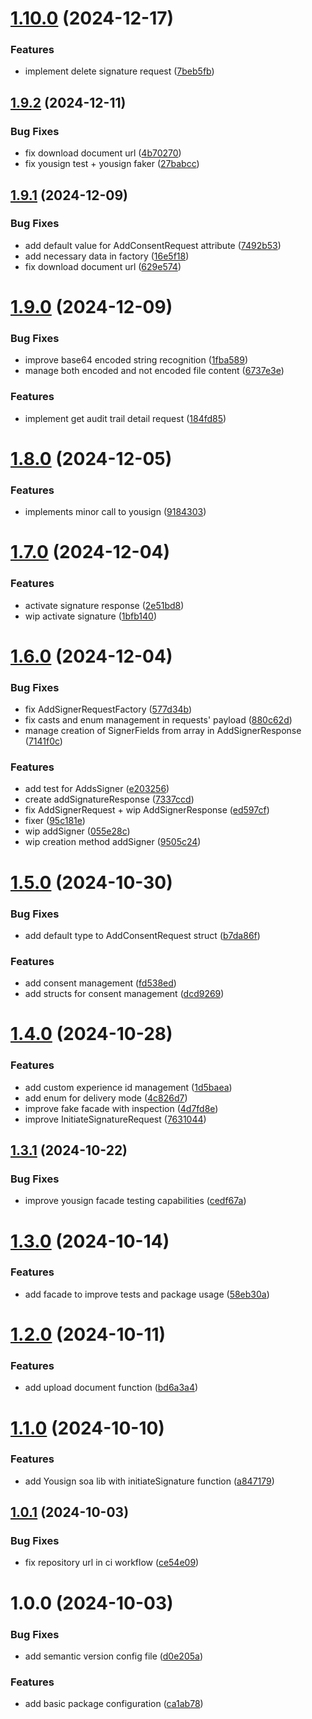 # [1.10.0](https://github.com/coverzen/yousign-client/compare/v1.9.2...v1.10.0) (2024-12-17)


### Features

* implement delete signature request ([7beb5fb](https://github.com/coverzen/yousign-client/commit/7beb5fb15562a3ff3dc206e91e8ce6644617102d))

## [1.9.2](https://github.com/coverzen/yousign-client/compare/v1.9.1...v1.9.2) (2024-12-11)


### Bug Fixes

* fix download document url ([4b70270](https://github.com/coverzen/yousign-client/commit/4b70270a3619839b39d89758878de51150cade2f))
* fix yousign test +  yousign faker ([27babcc](https://github.com/coverzen/yousign-client/commit/27babccfed3dec7b07c60fbbefb961b2ae9b4b13))

## [1.9.1](https://github.com/coverzen/yousign-client/compare/v1.9.0...v1.9.1) (2024-12-09)


### Bug Fixes

* add default value for AddConsentRequest attribute ([7492b53](https://github.com/coverzen/yousign-client/commit/7492b535713f94ee4f017621c9b7825ac4401627))
* add necessary data in factory ([16e5f18](https://github.com/coverzen/yousign-client/commit/16e5f180271d7ff4de19441ac01ec0510b6c7885))
* fix download document url ([629e574](https://github.com/coverzen/yousign-client/commit/629e5740d34368419cc8f0607e04c75ce93dc239))

# [1.9.0](https://github.com/coverzen/yousign-client/compare/v1.8.0...v1.9.0) (2024-12-09)


### Bug Fixes

* improve base64 encoded string recognition ([1fba589](https://github.com/coverzen/yousign-client/commit/1fba589b6271177d459618a657b3c80102774f7d))
* manage both encoded and not encoded file content ([6737e3e](https://github.com/coverzen/yousign-client/commit/6737e3ee491ec9aa7bedf535579080b129e3d625))


### Features

* implement get audit trail detail request ([184fd85](https://github.com/coverzen/yousign-client/commit/184fd855592693f9357800b455f82ce466d8d6ae))

# [1.8.0](https://github.com/coverzen/yousign-client/compare/v1.7.0...v1.8.0) (2024-12-05)


### Features

* implements minor call to yousign ([9184303](https://github.com/coverzen/yousign-client/commit/9184303bfa556db188f5292913b9220c44bd4987))

# [1.7.0](https://github.com/coverzen/yousign-client/compare/v1.6.0...v1.7.0) (2024-12-04)


### Features

* activate signature response ([2e51bd8](https://github.com/coverzen/yousign-client/commit/2e51bd83e3ea3e79b3defb43e794326baf186358))
* wip activate signature ([1bfb140](https://github.com/coverzen/yousign-client/commit/1bfb1404a371894234c8d8e0b22f37ab3ff7eb2e))

# [1.6.0](https://github.com/coverzen/yousign-client/compare/v1.5.0...v1.6.0) (2024-12-04)


### Bug Fixes

* fix AddSignerRequestFactory ([577d34b](https://github.com/coverzen/yousign-client/commit/577d34b6dd1303ba2dda75a9a54a5a686854f921))
* fix casts and enum management in requests' payload ([880c62d](https://github.com/coverzen/yousign-client/commit/880c62df7f08426cc337972dc2deec2faa53f9e9))
* manage creation of SignerFields from array in AddSignerResponse ([7141f0c](https://github.com/coverzen/yousign-client/commit/7141f0c088048a9b2f301522e1ed7efcec557798))


### Features

* add test for AddsSigner ([e203256](https://github.com/coverzen/yousign-client/commit/e203256108872daf27cfe8598a17a4857d269404))
* create addSignatureResponse ([7337ccd](https://github.com/coverzen/yousign-client/commit/7337ccd375b983afb4d1e603be662938d1d26696))
* fix AddSignerRequest + wip AddSignerResponse ([ed597cf](https://github.com/coverzen/yousign-client/commit/ed597cf1f8b7e91e627823df403e1ca9a94fba59))
* fixer ([95c181e](https://github.com/coverzen/yousign-client/commit/95c181efa90c061163629c43d1ee6516e6953efe))
* wip addSigner ([055e28c](https://github.com/coverzen/yousign-client/commit/055e28c9d845eb60a38a1237a4d0276939c1012d))
* wip creation method addSigner ([9505c24](https://github.com/coverzen/yousign-client/commit/9505c246ba90126d25cc655123b7389c1b01d374))

# [1.5.0](https://github.com/coverzen/yousign-client/compare/v1.4.0...v1.5.0) (2024-10-30)


### Bug Fixes

* add default type to AddConsentRequest struct ([b7da86f](https://github.com/coverzen/yousign-client/commit/b7da86fad5f2d7bcbde539c3caa8fe833f410768))


### Features

* add consent management ([fd538ed](https://github.com/coverzen/yousign-client/commit/fd538ed6fd232d1e4332c8f24fca16a5eb71c6d8))
* add structs for consent management ([dcd9269](https://github.com/coverzen/yousign-client/commit/dcd926907b1945e3dea7e957b13c842649a30de9))

# [1.4.0](https://github.com/coverzen/yousign-client/compare/v1.3.1...v1.4.0) (2024-10-28)


### Features

* add custom experience id management ([1d5baea](https://github.com/coverzen/yousign-client/commit/1d5baea028e7e15e4f7e1e1a329af0552e758764))
* add enum for delivery mode ([4c826d7](https://github.com/coverzen/yousign-client/commit/4c826d7716dd37445931a5322484181519b85667))
* improve fake facade with inspection ([4d7fd8e](https://github.com/coverzen/yousign-client/commit/4d7fd8ebdf3519fce993be1acd8a7c395064719e))
* improve InitiateSignatureRequest ([7631044](https://github.com/coverzen/yousign-client/commit/7631044c53469b50062630d9bd48c99bee586981))

## [1.3.1](https://github.com/coverzen/yousign-client/compare/v1.3.0...v1.3.1) (2024-10-22)


### Bug Fixes

* improve yousign facade testing capabilities ([cedf67a](https://github.com/coverzen/yousign-client/commit/cedf67acfe34e8e28136efb4ec7bbe84ef6574d3))

# [1.3.0](https://github.com/coverzen/yousign-client/compare/v1.2.0...v1.3.0) (2024-10-14)


### Features

* add facade to improve tests and package usage ([58eb30a](https://github.com/coverzen/yousign-client/commit/58eb30a3c02c70ec7ad3d7287d24ee72b68e821e))

# [1.2.0](https://github.com/coverzen/yousign-client/compare/v1.1.0...v1.2.0) (2024-10-11)


### Features

* add upload document function ([bd6a3a4](https://github.com/coverzen/yousign-client/commit/bd6a3a45b3d78d7d3aff63eabcc1bf528fd918d3))

# [1.1.0](https://github.com/coverzen/yousign-client/compare/v1.0.1...v1.1.0) (2024-10-10)


### Features

* add Yousign soa lib with initiateSignature function ([a847179](https://github.com/coverzen/yousign-client/commit/a8471797d6ab14dda64b3d1798bc43899b6a8243))

## [1.0.1](https://github.com/coverzen/yousign-client/compare/v1.0.0...v1.0.1) (2024-10-03)


### Bug Fixes

* fix repository url in ci workflow ([ce54e09](https://github.com/coverzen/yousign-client/commit/ce54e09c834d4fbeea2d83c8873618b4a059edda))

# 1.0.0 (2024-10-03)


### Bug Fixes

* add semantic version config file ([d0e205a](https://github.com/coverzen/yousign-client/commit/d0e205a1b762e3fd7c085215f5bd6c89673c3dd0))


### Features

* add basic package configuration ([ca1ab78](https://github.com/coverzen/yousign-client/commit/ca1ab7806f8defc5fbacb9554b63f4f94d31ee39))
